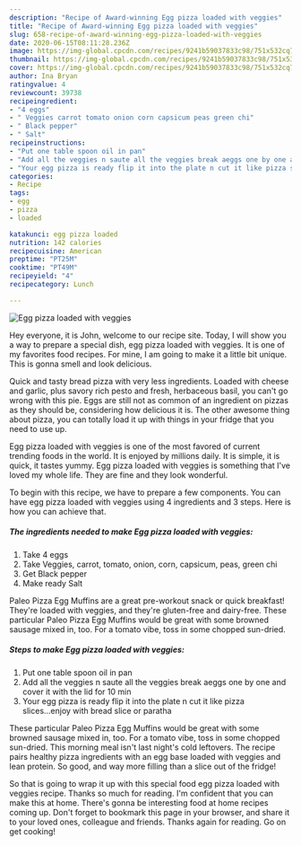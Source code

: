```yaml
---
description: "Recipe of Award-winning Egg pizza loaded with veggies"
title: "Recipe of Award-winning Egg pizza loaded with veggies"
slug: 658-recipe-of-award-winning-egg-pizza-loaded-with-veggies
date: 2020-06-15T08:11:28.236Z
image: https://img-global.cpcdn.com/recipes/9241b59037833c98/751x532cq70/egg-pizza-loaded-with-veggies-recipe-main-photo.jpg
thumbnail: https://img-global.cpcdn.com/recipes/9241b59037833c98/751x532cq70/egg-pizza-loaded-with-veggies-recipe-main-photo.jpg
cover: https://img-global.cpcdn.com/recipes/9241b59037833c98/751x532cq70/egg-pizza-loaded-with-veggies-recipe-main-photo.jpg
author: Ina Bryan
ratingvalue: 4
reviewcount: 39738
recipeingredient:
- "4 eggs"
- " Veggies carrot tomato onion corn capsicum peas green chi"
- " Black pepper"
- " Salt"
recipeinstructions:
- "Put one table spoon oil in pan"
- "Add all the veggies n saute all the veggies break aeggs one by one and cover it with the lid for 10 min"
- "Your egg pizza is ready flip it into the plate n cut it like pizza slices...enjoy with bread slice or paratha"
categories:
- Recipe
tags:
- egg
- pizza
- loaded

katakunci: egg pizza loaded 
nutrition: 142 calories
recipecuisine: American
preptime: "PT25M"
cooktime: "PT49M"
recipeyield: "4"
recipecategory: Lunch

---
```



![Egg pizza loaded with veggies](https://img-global.cpcdn.com/recipes/9241b59037833c98/751x532cq70/egg-pizza-loaded-with-veggies-recipe-main-photo.jpg)

Hey everyone, it is John, welcome to our recipe site. Today, I will show you a way to prepare a special dish, egg pizza loaded with veggies. It is one of my favorites food recipes. For mine, I am going to make it a little bit unique. This is gonna smell and look delicious.

Quick and tasty bread pizza with very less ingredients. Loaded with cheese and garlic, plus savory rich pesto and fresh, herbaceous basil, you can&#39;t go wrong with this pie. Eggs are still not as common of an ingredient on pizzas as they should be, considering how delicious it is. The other awesome thing about pizza, you can totally load it up with things in your fridge that you need to use up.

Egg pizza loaded with veggies is one of the most favored of current trending foods in the world. It is enjoyed by millions daily. It is simple, it is quick, it tastes yummy. Egg pizza loaded with veggies is something that I've loved my whole life. They are fine and they look wonderful.


To begin with this recipe, we have to prepare a few components. You can have egg pizza loaded with veggies using 4 ingredients and 3 steps. Here is how you can achieve that.

<!--inarticleads1-->

##### The ingredients needed to make Egg pizza loaded with veggies:

1. Take 4 eggs
1. Take  Veggies, carrot, tomato, onion, corn, capsicum, peas, green chi
1. Get  Black pepper
1. Make ready  Salt


Paleo Pizza Egg Muffins are a great pre-workout snack or quick breakfast! They&#39;re loaded with veggies, and they&#39;re gluten-free and dairy-free. These particular Paleo Pizza Egg Muffins would be great with some browned sausage mixed in, too. For a tomato vibe, toss in some chopped sun-dried. 

<!--inarticleads2-->

##### Steps to make Egg pizza loaded with veggies:

1. Put one table spoon oil in pan
1. Add all the veggies n saute all the veggies break aeggs one by one and cover it with the lid for 10 min
1. Your egg pizza is ready flip it into the plate n cut it like pizza slices...enjoy with bread slice or paratha


These particular Paleo Pizza Egg Muffins would be great with some browned sausage mixed in, too. For a tomato vibe, toss in some chopped sun-dried. This morning meal isn&#39;t last night&#39;s cold leftovers. The recipe pairs healthy pizza ingredients with an egg base loaded with veggies and lean protein. So good, and way more filling than a slice out of the fridge! 

So that is going to wrap it up with this special food egg pizza loaded with veggies recipe. Thanks so much for reading. I'm confident that you can make this at home. There's gonna be interesting food at home recipes coming up. Don't forget to bookmark this page in your browser, and share it to your loved ones, colleague and friends. Thanks again for reading. Go on get cooking!
